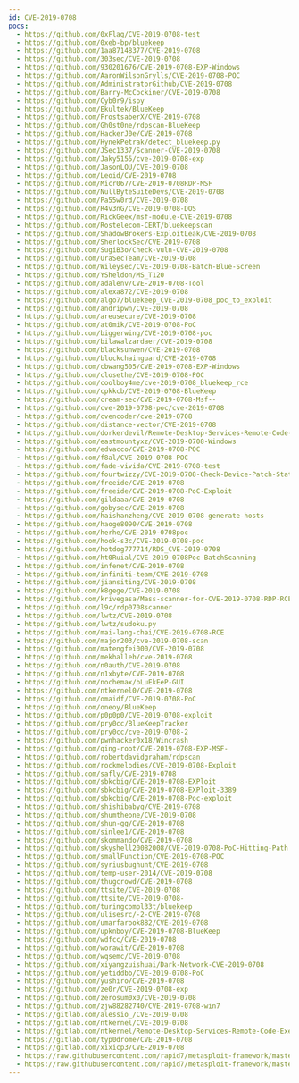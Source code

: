 ```yaml
---
id: CVE-2019-0708
pocs:
  - https://github.com/0xFlag/CVE-2019-0708-test
  - https://github.com/0xeb-bp/bluekeep
  - https://github.com/1aa87148377/CVE-2019-0708
  - https://github.com/303sec/CVE-2019-0708
  - https://github.com/930201676/CVE-2019-0708-EXP-Windows
  - https://github.com/AaronWilsonGrylls/CVE-2019-0708-POC
  - https://github.com/AdministratorGithub/CVE-2019-0708
  - https://github.com/Barry-McCockiner/CVE-2019-0708
  - https://github.com/Cyb0r9/ispy
  - https://github.com/Ekultek/BlueKeep
  - https://github.com/FrostsaberX/CVE-2019-0708
  - https://github.com/Gh0st0ne/rdpscan-BlueKeep
  - https://github.com/HackerJ0e/CVE-2019-0708
  - https://github.com/HynekPetrak/detect_bluekeep.py
  - https://github.com/JSec1337/Scanner-CVE-2019-0708
  - https://github.com/Jaky5155/cve-2019-0708-exp
  - https://github.com/JasonLOU/CVE-2019-0708
  - https://github.com/Leoid/CVE-2019-0708
  - https://github.com/Micr067/CVE-2019-0708RDP-MSF
  - https://github.com/NullByteSuiteDevs/CVE-2019-0708
  - https://github.com/Pa55w0rd/CVE-2019-0708
  - https://github.com/R4v3nG/CVE-2019-0708-DOS
  - https://github.com/RickGeex/msf-module-CVE-2019-0708
  - https://github.com/Rostelecom-CERT/bluekeepscan
  - https://github.com/ShadowBrokers-ExploitLeak/CVE-2019-0708
  - https://github.com/SherlockSec/CVE-2019-0708
  - https://github.com/SugiB3o/Check-vuln-CVE-2019-0708
  - https://github.com/UraSecTeam/CVE-2019-0708
  - https://github.com/Wileysec/CVE-2019-0708-Batch-Blue-Screen
  - https://github.com/YSheldon/MS_T120
  - https://github.com/adalenv/CVE-2019-0708-Tool
  - https://github.com/alexa872/CVE-2019-0708
  - https://github.com/algo7/bluekeep_CVE-2019-0708_poc_to_exploit
  - https://github.com/andripwn/CVE-2019-0708
  - https://github.com/areusecure/CVE-2019-0708
  - https://github.com/at0mik/CVE-2019-0708-PoC
  - https://github.com/biggerwing/CVE-2019-0708-poc
  - https://github.com/bilawalzardaer/CVE-2019-0708
  - https://github.com/blacksunwen/CVE-2019-0708
  - https://github.com/blockchainguard/CVE-2019-0708
  - https://github.com/cbwang505/CVE-2019-0708-EXP-Windows
  - https://github.com/closethe/CVE-2019-0708-POC
  - https://github.com/coolboy4me/cve-2019-0708_bluekeep_rce
  - https://github.com/cpkkcb/CVE-2019-0708-BlueKeep
  - https://github.com/cream-sec/CVE-2019-0708-Msf--
  - https://github.com/cve-2019-0708-poc/cve-2019-0708
  - https://github.com/cvencoder/cve-2019-0708
  - https://github.com/distance-vector/CVE-2019-0708
  - https://github.com/dorkerdevil/Remote-Desktop-Services-Remote-Code-Execution-Vulnerability-CVE-2019-0708-
  - https://github.com/eastmountyxz/CVE-2019-0708-Windows
  - https://github.com/edvacco/CVE-2019-0708-POC
  - https://github.com/f8al/CVE-2019-0708-POC
  - https://github.com/fade-vivida/CVE-2019-0708-test
  - https://github.com/fourtwizzy/CVE-2019-0708-Check-Device-Patch-Status
  - https://github.com/freeide/CVE-2019-0708
  - https://github.com/freeide/CVE-2019-0708-PoC-Exploit
  - https://github.com/gildaaa/CVE-2019-0708
  - https://github.com/gobysec/CVE-2019-0708
  - https://github.com/haishanzheng/CVE-2019-0708-generate-hosts
  - https://github.com/haoge8090/CVE-2019-0708
  - https://github.com/herhe/CVE-2019-0708poc
  - https://github.com/hook-s3c/CVE-2019-0708-poc
  - https://github.com/hotdog777714/RDS_CVE-2019-0708
  - https://github.com/ht0Ruial/CVE-2019-0708Poc-BatchScanning
  - https://github.com/infenet/CVE-2019-0708
  - https://github.com/infiniti-team/CVE-2019-0708
  - https://github.com/jiansiting/CVE-2019-0708
  - https://github.com/k8gege/CVE-2019-0708
  - https://github.com/krivegasa/Mass-scanner-for-CVE-2019-0708-RDP-RCE-Exploit
  - https://github.com/l9c/rdp0708scanner
  - https://github.com/lwtz/CVE-2019-0708
  - https://github.com/lwtz/sudoku.py
  - https://github.com/mai-lang-chai/CVE-2019-0708-RCE
  - https://github.com/major203/cve-2019-0708-scan
  - https://github.com/matengfei000/CVE-2019-0708
  - https://github.com/mekhalleh/cve-2019-0708
  - https://github.com/n0auth/CVE-2019-0708
  - https://github.com/n1xbyte/CVE-2019-0708
  - https://github.com/nochemax/bLuEkEeP-GUI
  - https://github.com/ntkernel0/CVE-2019-0708
  - https://github.com/omaidf/CVE-2019-0708-PoC
  - https://github.com/oneoy/BlueKeep
  - https://github.com/p0p0p0/CVE-2019-0708-exploit
  - https://github.com/pry0cc/BlueKeepTracker
  - https://github.com/pry0cc/cve-2019-0708-2
  - https://github.com/pwnhacker0x18/Wincrash
  - https://github.com/qing-root/CVE-2019-0708-EXP-MSF-
  - https://github.com/robertdavidgraham/rdpscan
  - https://github.com/rockmelodies/CVE-2019-0708-Exploit
  - https://github.com/safly/CVE-2019-0708
  - https://github.com/sbkcbig/CVE-2019-0708-EXPloit
  - https://github.com/sbkcbig/CVE-2019-0708-EXPloit-3389
  - https://github.com/sbkcbig/CVE-2019-0708-Poc-exploit
  - https://github.com/shishibabyq/CVE-2019-0708
  - https://github.com/shumtheone/CVE-2019-0708
  - https://github.com/shun-gg/CVE-2019-0708
  - https://github.com/sinlee1/CVE-2019-0708
  - https://github.com/skommando/CVE-2019-0708
  - https://github.com/skyshell20082008/CVE-2019-0708-PoC-Hitting-Path
  - https://github.com/smallFunction/CVE-2019-0708-POC
  - https://github.com/syriusbughunt/CVE-2019-0708
  - https://github.com/temp-user-2014/CVE-2019-0708
  - https://github.com/thugcrowd/CVE-2019-0708
  - https://github.com/ttsite/CVE-2019-0708
  - https://github.com/ttsite/CVE-2019-0708-
  - https://github.com/turingcompl33t/bluekeep
  - https://github.com/ulisesrc/-2-CVE-2019-0708
  - https://github.com/umarfarook882/CVE-2019-0708
  - https://github.com/upknboy/CVE-2019-0708-BlueKeep
  - https://github.com/wdfcc/CVE-2019-0708
  - https://github.com/worawit/CVE-2019-0708
  - https://github.com/wqsemc/CVE-2019-0708
  - https://github.com/xiyangzuishuai/Dark-Network-CVE-2019-0708
  - https://github.com/yetiddbb/CVE-2019-0708-PoC
  - https://github.com/yushiro/CVE-2019-0708
  - https://github.com/ze0r/CVE-2019-0708-exp
  - https://github.com/zerosum0x0/CVE-2019-0708
  - https://github.com/zjw88282740/CVE-2019-0708-win7
  - https://gitlab.com/alessio_/CVE-2019-0708
  - https://gitlab.com/ntkernel/CVE-2019-0708
  - https://gitlab.com/ntkernel/Remote-Desktop-Services-Remote-Code-Execution-Vulnerability-CVE-2019-0708-
  - https://gitlab.com/typ0drome/CVE-2019-0708
  - https://gitlab.com/xixicp3/CVE-2019-0708
  - https://raw.githubusercontent.com/rapid7/metasploit-framework/master/modules/auxiliary/scanner/rdp/cve_2019_0708_bluekeep.rb
  - https://raw.githubusercontent.com/rapid7/metasploit-framework/master/modules/exploits/windows/rdp/cve_2019_0708_bluekeep_rce.rb
---
```

